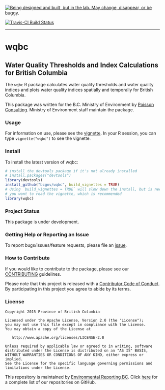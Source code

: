 <!-- README.md is generated from README.Rmd. Please edit that file -->
<a rel="Exploration" href="https://github.com/BCDevExchange/docs/blob/master/discussion/projectstates.md"><img alt="Being designed and built, but in the lab. May change, disappear, or be buggy." style="border-width:0" src="http://bcdevexchange.org/badge/2.svg" title="Being designed and built, but in the lab. May change, disappear, or be buggy." /></a>

[![Travis-CI Build Status](https://travis-ci.org/bcgov/wqbc.svg?branch=master)](https://travis-ci.org/bcgov/wqbc)

------------------------------------------------------------------------

wqbc
====

Water Quality Thresholds and Index Calculations for British Columbia
--------------------------------------------------------------------

The `wqbc` R package calculates water quality thresholds and water quality indices and plots water quality indices spatially and temporally for British Columbia.

This package was written for the B.C. Ministry of Environment by [Poisson Consulting](http://www.poissonconsulting.ca/). Ministry of Environment staff maintain the package.

### Usage

For information on use, please see the [vignette](https://htmlpreview.github.com/?https://github.com/bcgov/wqbc/master/inst/doc/wqbc.html). In your R session, you can type `vignette("wqbc")` to see the vignette.

### Install

To install the latest version of wqbc:

``` r
# install the devtools package if it's not already installed
# install.packages("devtools")
library(devtools)
install_github("bcgov/wqbc", build_vignettes = TRUE)
# Using `build_vignettes = TRUE` will slow down the install, but is necessary if 
# you want to read the vignette, which is recommended
library(wqbc)
```

### Project Status

This package is under development.

### Getting Help or Reporting an Issue

To report bugs/issues/feature requests, please file an [issue](https://github.com/bcgov/wqbc/issues/).

### How to Contribute

If you would like to contribute to the package, please see our [CONTRIBUTING](CONTRIBUTING.md) guidelines.

Please note that this project is released with a [Contributor Code of Conduct](CODE_OF_CONDUCT.md). By participating in this project you agree to abide by its terms.

### License

    Copyright 2015 Province of British Columbia

    Licensed under the Apache License, Version 2.0 (the "License");
    you may not use this file except in compliance with the License.
    You may obtain a copy of the License at 

       http://www.apache.org/licenses/LICENSE-2.0

    Unless required by applicable law or agreed to in writing, software
    distributed under the License is distributed on an "AS IS" BASIS,
    WITHOUT WARRANTIES OR CONDITIONS OF ANY KIND, either express or implied.
    See the License for the specific language governing permissions and
    limitations under the License.

This repository is maintained by [Environmental Reporting BC](http://www2.gov.bc.ca/gov/content?id=FF80E0B985F245CEA62808414D78C41B). Click [here](https://github.com/bcgov/EnvReportBC-RepoList) for a complete list of our repositories on GitHub.
